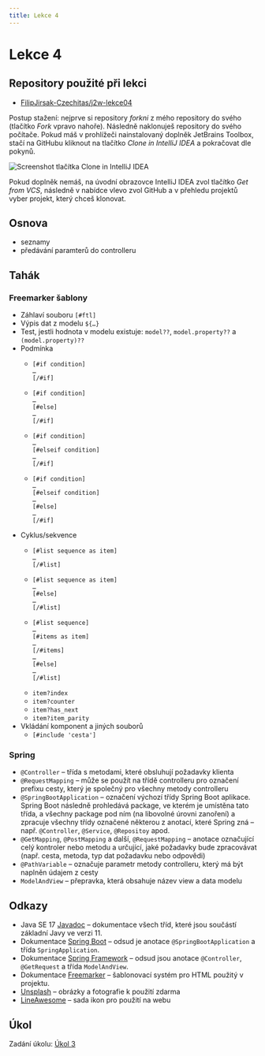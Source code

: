 ```yaml
---
title: Lekce 4
---
```


# Lekce 4

## Repository použité při lekci

* [FilipJirsak-Czechitas/j2w-lekce04](https://github.com/FilipJirsak-Czechitas/j2w-lekce04)

Postup stažení: nejprve si repository *forkni* z mého repository do svého (tlačítko *Fork* vpravo nahoře). Následně naklonuješ repository do svého počítače.
Pokud máš v prohlížeči nainstalovaný doplněk JetBrains Toolbox, stačí na GitHubu kliknout na tlačítko *Clone in IntelliJ IDEA* a pokračovat dle pokynů.

![Screenshot tlačítka Clone in IntelliJ IDEA](img/lekce-2/GitHub-Toolbox.png)

Pokud doplněk nemáš, na úvodní obrazovce IntelliJ IDEA zvol tlačítko *Get from VCS*, následně v nabídce vlevo zvol GitHub a v přehledu projektů vyber projekt,
který chceš klonovat.

## Osnova

* seznamy
* předávání paramterů do controlleru

## Tahák

### Freemarker šablony

* Záhlaví souboru `[#ftl]`
* Výpis dat z modelu `${…}`
* Test, jestli hodnota v modelu existuje: `model??`, `model.property??` a `(model.property)??`
* Podmínka
  * ```
    [#if condition]
    …
    [/#if]
    ```
  * ```
    [#if condition]
    …
    [#else]
    …
    [/#if]
    ```
  * ```
    [#if condition]
    …
    [#elseif condition]
    …
    [/#if]
    ```
  * ```
    [#if condition]
    …
    [#elseif condition]
    …
    [#else]
    …
    [/#if]
    ```
* Cyklus/sekvence
  * ```
    [#list sequence as item]
    …
    [/#list]
    ``` 
  * ```
    [#list sequence as item]
    …
    [#else]
    …
    [/#list]
    ```
  * ```
    [#list sequence]
    …
    [#items as item]
    …
    [/#items]
    …
    [#else]
    …
    [/#list]
    ```
  * `item?index`
  * `item?counter`
  * `item?has_next`
  * `item?item_parity`
* Vkládání komponent a jiných souborů
  * `[#include 'cesta']`

### Spring

* `@Controller` – třída s metodami, které obsluhují požadavky klienta
* `@RequestMapping` – může se použít na třídě controlleru pro označení prefixu cesty, který je společný pro všechny metody controlleru
* `@SpringBootApplication` – označení výchozí třídy Spring Boot aplikace. Spring Boot následně prohledává package, ve kterém je umístěna tato třída, a všechny
  package pod ním (na libovolné úrovni zanoření) a zpracuje všechny třídy označené některou z anotací, které Spring zná – např. `@Controller`, `@Service`,
  `@Repositoy` apod.
* `@GetMapping`, `@PostMapping` a další, `@RequestMapping` – anotace označující celý kontroler nebo metodu a určující, jaké požadavky bude zpracovávat (např.
  cesta, metoda, typ dat požadavku nebo odpovědi)
* `@PathVariable` – označuje parametr metody controlleru, který má být naplněn údajem z cesty
* `ModelAndView` – přepravka, která obsahuje název view a data modelu

## Odkazy

* Java SE 17 [Javadoc](https://docs.oracle.com/en/java/javase/17/docs/api/java.base/) – dokumentace všech tříd, které jsou součástí základní Javy ve verzi 11.
* Dokumentace [Spring Boot](https://spring.io/projects/spring-boot#learn) – odsud je anotace `@SpringBootApplication` a třída `SpringApplication`.
* Dokumentace [Spring Framework](https://spring.io/projects/spring-framework#learn) – odsud jsou anotace `@Controller`, `@GetRequest` a třída `ModelAndView`.
* Dokumentace [Freemarker](https://freemarker.apache.org/docs/) – šablonovací systém pro HTML použitý v projektu.
* [Unsplash](https://unsplash.com) – obrázky a fotografie k použití zdarma
* [LineAwesome](https://icons8.com/line-awesome) – sada ikon pro použití na webu

## Úkol
Zadání úkolu: [Úkol 3](lekce-4-ukol-3.html)
